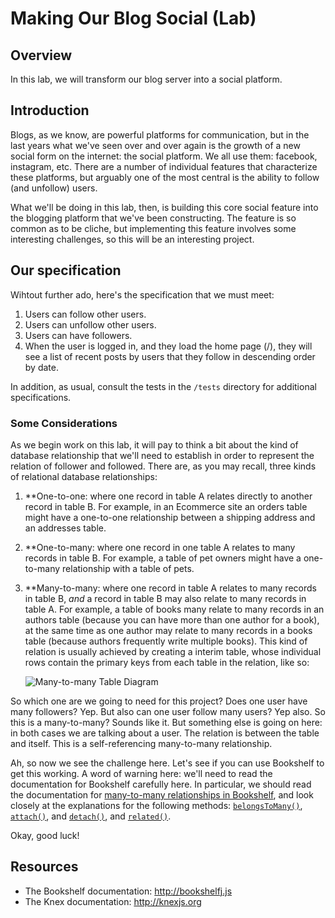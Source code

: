 Making Our Blog Social (Lab)
============================

## Overview

In this lab, we will transform our blog server into a social platform.

## Introduction

Blogs, as we know, are powerful platforms for communication, but in the last years what we've seen over and over again is the growth of a new social form on the internet: the social platform. We all use them: facebook, instagram, etc. There are a number of individual features that characterize these platforms, but arguably one of the most central is the ability to follow (and unfollow) users.

What we'll be doing in this lab, then, is building this core social feature into the blogging platform that we've been constructing. The feature is so common as to be cliche, but implementing this feature involves some interesting challenges, so this will be an interesting project.

## Our specification

Wihtout further ado, here's the specification that we must meet:

1. Users can follow other users.
2. Users can unfollow other users.
3. Users can have followers.
4. When the user is logged in, and they load the home page (/), they will see a list of recent posts by users that they follow in descending order by date.

In addition, as usual, consult the tests in the `/tests` directory for additional specifications.

### Some Considerations

As we begin work on this lab, it will pay to think a bit about the kind of database relationship that we'll need to establish in order to represent the relation of follower and followed. There are, as you may recall, three kinds of relational database relationships:

1. **One-to-one: where one record in table A relates directly to another record in table B. For example, in an Ecommerce site an orders table might have a one-to-one relationship between a shipping address and an addresses table.
2. **One-to-many: where one record in one table A relates to many records in table B. For example, a table of pet owners might have a one-to-many relationship with a table of pets.
3. **Many-to-many: where one record in table A relates to many records in table B, *and* a record in table B may also relate to many records in table A. For example, a table of books many relate to many records in an authors table (because you can have more than one author for a book), at the same time as one author may relate to many records in a books table (because authors frequently write multiple books). This kind of relation is usually achieved by creating a interim table, whose individual rows contain the primary keys from each table in the relation, like so:

    ![Many-to-many Table Diagram](http://ezmiller.s3.amazonaws.com/public/flatiron-imgs/manytomany.png)

So which one are we going to need for this project? Does one user have many followers? Yep. But also can one user follow many users? Yep also. So this is a many-to-many? Sounds like it. But something else is going on here: in both cases we are talking about a user. The relation is between the table and itself. This is a self-referencing many-to-many relationship.

Ah, so now we see the challenge here. Let's see if you can use Bookshelf to get this working. A word of warning here: we'll need to read the documentation for Bookshelf carefully here. In particular, we should read the documentation for [many-to-many relationships in Bookshelf](http://bookshelfjs.org/#many-to-many), and look closely at the explanations for the following methods: [`belongsToMany()`](http://bookshelfjs.org/#Model-instance-belongsToMany), [`attach()`](http://bookshelfjs.org/#Collection-instance-attach), and [`detach()`](http://bookshelfjs.org/#Collection-instance-detach), and [`related()`](http://bookshelfjs.org/#Model-instance-related).

Okay, good luck!

## Resources
* The Bookshelf documentation: http://bookshelfj.js
* The Knex documentation: http://knexjs.org




